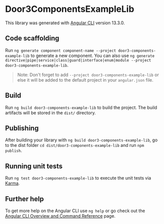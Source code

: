 # Door3ComponentsExampleLib

This library was generated with [Angular CLI](https://github.com/angular/angular-cli) version 13.3.0.

## Code scaffolding

Run `ng generate component component-name --project door3-components-example-lib` to generate a new component. You can also use `ng generate directive|pipe|service|class|guard|interface|enum|module --project door3-components-example-lib`.
> Note: Don't forget to add `--project door3-components-example-lib` or else it will be added to the default project in your `angular.json` file. 

## Build

Run `ng build door3-components-example-lib` to build the project. The build artifacts will be stored in the `dist/` directory.

## Publishing

After building your library with `ng build door3-components-example-lib`, go to the dist folder `cd dist/door3-components-example-lib` and run `npm publish`.

## Running unit tests

Run `ng test door3-components-example-lib` to execute the unit tests via [Karma](https://karma-runner.github.io).

## Further help

To get more help on the Angular CLI use `ng help` or go check out the [Angular CLI Overview and Command Reference](https://angular.io/cli) page.
